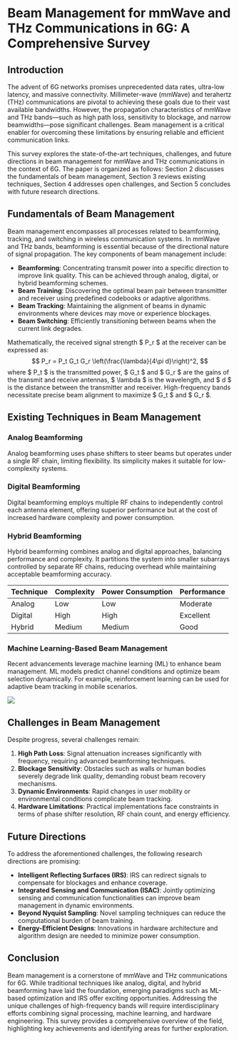 # Beam Management for mmWave and THz Communications in 6G: A Comprehensive Survey

## Introduction
The advent of 6G networks promises unprecedented data rates, ultra-low latency, and massive connectivity. Millimeter-wave (mmWave) and terahertz (THz) communications are pivotal to achieving these goals due to their vast available bandwidths. However, the propagation characteristics of mmWave and THz bands—such as high path loss, sensitivity to blockage, and narrow beamwidths—pose significant challenges. Beam management is a critical enabler for overcoming these limitations by ensuring reliable and efficient communication links.

This survey explores the state-of-the-art techniques, challenges, and future directions in beam management for mmWave and THz communications in the context of 6G. The paper is organized as follows: Section 2 discusses the fundamentals of beam management, Section 3 reviews existing techniques, Section 4 addresses open challenges, and Section 5 concludes with future research directions.

## Fundamentals of Beam Management
Beam management encompasses all processes related to beamforming, tracking, and switching in wireless communication systems. In mmWave and THz bands, beamforming is essential because of the directional nature of signal propagation. The key components of beam management include:

- **Beamforming**: Concentrating transmit power into a specific direction to improve link quality. This can be achieved through analog, digital, or hybrid beamforming schemes.
- **Beam Training**: Discovering the optimal beam pair between transmitter and receiver using predefined codebooks or adaptive algorithms.
- **Beam Tracking**: Maintaining the alignment of beams in dynamic environments where devices may move or experience blockages.
- **Beam Switching**: Efficiently transitioning between beams when the current link degrades.

Mathematically, the received signal strength $ P_r $ at the receiver can be expressed as:
$$
P_r = P_t G_t G_r \left(\frac{\lambda}{4\pi d}\right)^2,
$$
where $ P_t $ is the transmitted power, $ G_t $ and $ G_r $ are the gains of the transmit and receive antennas, $ \lambda $ is the wavelength, and $ d $ is the distance between the transmitter and receiver. High-frequency bands necessitate precise beam alignment to maximize $ G_t $ and $ G_r $.

## Existing Techniques in Beam Management
### Analog Beamforming
Analog beamforming uses phase shifters to steer beams but operates under a single RF chain, limiting flexibility. Its simplicity makes it suitable for low-complexity systems.

### Digital Beamforming
Digital beamforming employs multiple RF chains to independently control each antenna element, offering superior performance but at the cost of increased hardware complexity and power consumption.

### Hybrid Beamforming
Hybrid beamforming combines analog and digital approaches, balancing performance and complexity. It partitions the system into smaller subarrays controlled by separate RF chains, reducing overhead while maintaining acceptable beamforming accuracy.

| Technique         | Complexity | Power Consumption | Performance |
|-------------------|------------|-------------------|-------------|
| Analog            | Low        | Low               | Moderate    |
| Digital           | High       | High              | Excellent   |
| Hybrid            | Medium     | Medium            | Good        |

### Machine Learning-Based Beam Management
Recent advancements leverage machine learning (ML) to enhance beam management. ML models predict channel conditions and optimize beam selection dynamically. For example, reinforcement learning can be used for adaptive beam tracking in mobile scenarios.

![](placeholder_for_ml_diagram)

## Challenges in Beam Management
Despite progress, several challenges remain:

1. **High Path Loss**: Signal attenuation increases significantly with frequency, requiring advanced beamforming techniques.
2. **Blockage Sensitivity**: Obstacles such as walls or human bodies severely degrade link quality, demanding robust beam recovery mechanisms.
3. **Dynamic Environments**: Rapid changes in user mobility or environmental conditions complicate beam tracking.
4. **Hardware Limitations**: Practical implementations face constraints in terms of phase shifter resolution, RF chain count, and energy efficiency.

## Future Directions
To address the aforementioned challenges, the following research directions are promising:

- **Intelligent Reflecting Surfaces (IRS)**: IRS can redirect signals to compensate for blockages and enhance coverage.
- **Integrated Sensing and Communication (ISAC)**: Jointly optimizing sensing and communication functionalities can improve beam management in dynamic environments.
- **Beyond Nyquist Sampling**: Novel sampling techniques can reduce the computational burden of beam training.
- **Energy-Efficient Designs**: Innovations in hardware architecture and algorithm design are needed to minimize power consumption.

## Conclusion
Beam management is a cornerstone of mmWave and THz communications for 6G. While traditional techniques like analog, digital, and hybrid beamforming have laid the foundation, emerging paradigms such as ML-based optimization and IRS offer exciting opportunities. Addressing the unique challenges of high-frequency bands will require interdisciplinary efforts combining signal processing, machine learning, and hardware engineering. This survey provides a comprehensive overview of the field, highlighting key achievements and identifying areas for further exploration.
